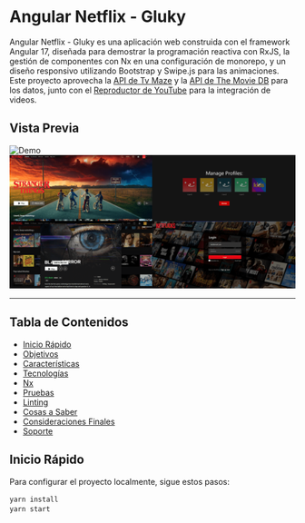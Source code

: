 # Angular Netflix - Gluky

Angular Netflix - Gluky es una aplicación web construida con el framework Angular 17, diseñada para demostrar la programación reactiva con RxJS, la gestión de componentes con Nx en una configuración de monorepo, y un diseño responsivo utilizando Bootstrap y Swipe.js para las animaciones. Este proyecto aprovecha la [API de Tv Maze](https://www.tvmaze.com/api) y la [API de The Movie DB](https://developer.themoviedb.org/reference/intro/getting-started) para los datos, junto con el [Reproductor de YouTube](https://github.com/angular/components/blob/main/src/youtube-player/README.md) para la integración de videos.

## Vista Previa

![Demo](meta-assets/demo-Netflix-Gluky.gif)
![Captura de Pantalla](meta-assets/templates-example.png)

---

## Tabla de Contenidos
- [Inicio Rápido](#inicio-rápido)
- [Objetivos](#objetivos)
- [Características](#características)
- [Tecnologías](#tecnologías)
- [Nx](#nx)
- [Pruebas](#pruebas-con-jest)
- [Linting](#linting-con-eslint)
- [Cosas a Saber](#cosas-a-saber)
- [Consideraciones Finales](#consideraciones-finales)
- [Soporte](#soporte)

## Inicio Rápido

Para configurar el proyecto localmente, sigue estos pasos:

```bash
yarn install
yarn start
